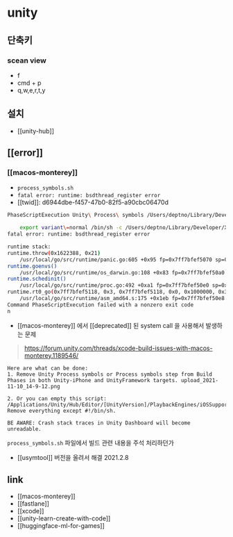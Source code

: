 # unity

## 단축키
### scean view
- f
- cmd + p
- q,w,e,r,t,y

## 설치
- [[unity-hub]]

## [[error]]
### [[macos-monterey]]
- `process_symbols.sh`
- ``fatal error: runtime: bsdthread_register error``
- [[twid]]: d6944dbe-f457-47b0-82f5-a90cbc06470d


```sh
PhaseScriptExecution Unity\ Process\ symbols /Users/deptno/Library/Developer/Xcode/DerivedData/[APP_NAME]-gelxelmdoqwomafpddbmvjtcaozi/Build/Intermediates.noindex/ArchiveIntermediates/[APP_NAME]/IntermediateBuildFilesPath/Unity-iPhone.build/Release-iphoneos/UnityFramework.build/Script-36C3405996BD3813E4CCDCBA.sh (in target 'UnityFramework' from project 'Unity-iPhone')

    export variant\=normal /bin/sh -c /Users/deptno/Library/Developer/Xcode/DerivedData/[APP_NAME]-gelxelmdoqwomafpddbmvjtcaozi/Build/Intermediates.noindex/ArchiveIntermediates/[APP_NAME]/IntermediateBuildFilesPath/Unity-iPhone.build/Release-iphoneos/UnityFramework.build/Script-36C3405996BD3813E4CCDCBA.sh
fatal error: runtime: bsdthread_register error

runtime stack:
runtime.throw(0x1622388, 0x21)
	/usr/local/go/src/runtime/panic.go:605 +0x95 fp=0x7ff7bfef5070 sp=0x7ff7bfef5050 pc=0x1029c75
runtime.goenvs()
	/usr/local/go/src/runtime/os_darwin.go:108 +0x83 fp=0x7ff7bfef50a0 sp=0x7ff7bfef5070 pc=0x1027513
runtime.schedinit()
	/usr/local/go/src/runtime/proc.go:492 +0xa1 fp=0x7ff7bfef50e0 sp=0x7ff7bfef50a0 pc=0x102c651
runtime.rt0_go(0x7ff7bfef5118, 0x3, 0x7ff7bfef5118, 0x0, 0x1000000, 0x3, 0x7ff7bfef6370, 0x7ff7bfef63df, 0x7ff7bfef63eb, 0x0, ...)
	/usr/local/go/src/runtime/asm_amd64.s:175 +0x1eb fp=0x7ff7bfef50e8 sp=0x7ff7bfef50e0 pc=0x10540fb
Command PhaseScriptExecution failed with a nonzero exit code
n
```

- [[macos-monterey]] 에서 [[deprecated]] 된 system call 을 사용해서 발생하는 문제

> https://forum.unity.com/threads/xcode-build-issues-with-macos-monterey.1189546/

```text
Here are what can be done:
1. Remove Unity Process symbols or Process symbols step from Build Phases in both Unity-iPhone and UnityFramework targets. upload_2021-11-10_14-9-12.png

2. Or you can empty this script:
/Applications/Unity/Hub/Editor/[UnityVersion]/PlaybackEngines/iOSSupport/Trampoline/process_symbols.sh. Remove everything except #!/bin/sh.

BE AWARE: Crash stack traces in Unity Dashboard will become unreadable.
```
  
`process_symbols.sh` 파일에서 빌드 관련 내용을 주석 처리하던가
- [[usymtool]] 버전을 올려서 해결 2021.2.8

## link
- [[macos-monterey]]
- [[fastlane]]
- [[xcode]]
- [[unity-learn-create-with-code]]
- [[huggingface-ml-for-games]]
